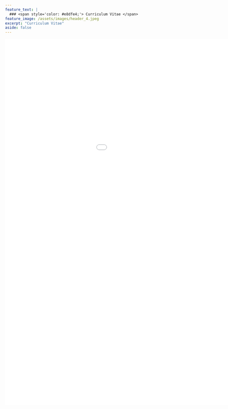 ```yaml
---
feature_text: |
  ### <span style='color: #e8dfe4;'> Curriculum Vitae </span>
feature_image: /assets/images/header_4.jpeg 
excerpt: "Curriculum Vitae"
aside: false
---
```


<style type="text/css">
.main-container {
  max-width: 1800px;
  margin-left: auto;
  margin-right: auto;
}
</style>


<iframe src="/files/Gastonguay_Madeleine_CV.pdf" style="width:1200px; height:1200px; margin-left:auto; margin-right:auto;" frameborder="0"></iframe>

